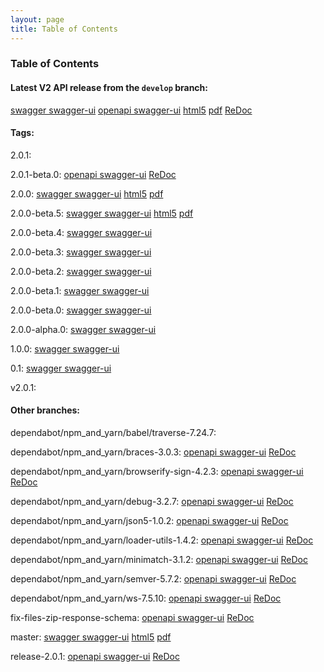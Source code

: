 ```yaml
---
layout: page
title: Table of Contents
---
```

### Table of Contents
#### Latest V2 API release from the `develop` branch:
[swagger swagger-ui](swagger-ui?url=../preview/develop/docs/web_deploy/swagger.json)
[openapi swagger-ui](swagger-ui?url=../preview/develop/openapi.yaml)
[html5](preview/develop/docs/html5/index.html)
[pdf](preview/develop/docs/pdf/index.pdf)
[ReDoc](preview/develop/docs/index.html)

#### Tags: 

2.0.1: 

2.0.1-beta.0: 
[openapi swagger-ui](swagger-ui?url=../preview/2.0.1-beta.0/openapi.yaml)
[ReDoc](preview/2.0.1-beta.0/docs/index.html)

2.0.0: 
[swagger swagger-ui](swagger-ui?url=../preview/2.0.0/docs/web_deploy/swagger.json)
[html5](preview/2.0.0/docs/html5/index.html)
[pdf](preview/2.0.0/docs/pdf/index.pdf)

2.0.0-beta.5: 
[swagger swagger-ui](swagger-ui?url=../preview/2.0.0-beta.5/docs/web_deploy/swagger.json)
[html5](preview/2.0.0-beta.5/docs/html5/index.html)
[pdf](preview/2.0.0-beta.5/docs/pdf/index.pdf)

2.0.0-beta.4: 
[swagger swagger-ui](swagger-ui?url=../preview/2.0.0-beta.4/docs/web_deploy/swagger.json)

2.0.0-beta.3: 
[swagger swagger-ui](swagger-ui?url=../preview/2.0.0-beta.3/docs/web_deploy/swagger.json)

2.0.0-beta.2: 
[swagger swagger-ui](swagger-ui?url=../preview/2.0.0-beta.2/docs/web_deploy/swagger.json)

2.0.0-beta.1: 
[swagger swagger-ui](swagger-ui?url=../preview/2.0.0-beta.1/docs/web_deploy/swagger.json)

2.0.0-beta.0: 
[swagger swagger-ui](swagger-ui?url=../preview/2.0.0-beta.0/docs/web_deploy/swagger.json)

2.0.0-alpha.0: 
[swagger swagger-ui](swagger-ui?url=../preview/2.0.0-alpha.0/docs/web_deploy/swagger.json)

1.0.0: 
[swagger swagger-ui](swagger-ui?url=../preview/1.0.0/docs/web_deploy/swagger.json)

0.1: 
[swagger swagger-ui](swagger-ui?url=../preview/0.1/docs/web_deploy/swagger.json)

v2.0.1: 

#### Other branches:

dependabot/npm_and_yarn/babel/traverse-7.24.7: 

dependabot/npm_and_yarn/braces-3.0.3: 
[openapi swagger-ui](swagger-ui?url=../preview/dependabot/npm_and_yarn/braces-3.0.3/openapi.yaml)
[ReDoc](preview/dependabot/npm_and_yarn/braces-3.0.3/docs/index.html)

dependabot/npm_and_yarn/browserify-sign-4.2.3: 
[openapi swagger-ui](swagger-ui?url=../preview/dependabot/npm_and_yarn/browserify-sign-4.2.3/openapi.yaml)
[ReDoc](preview/dependabot/npm_and_yarn/browserify-sign-4.2.3/docs/index.html)

dependabot/npm_and_yarn/debug-3.2.7: 
[openapi swagger-ui](swagger-ui?url=../preview/dependabot/npm_and_yarn/debug-3.2.7/openapi.yaml)
[ReDoc](preview/dependabot/npm_and_yarn/debug-3.2.7/docs/index.html)

dependabot/npm_and_yarn/json5-1.0.2: 
[openapi swagger-ui](swagger-ui?url=../preview/dependabot/npm_and_yarn/json5-1.0.2/openapi.yaml)
[ReDoc](preview/dependabot/npm_and_yarn/json5-1.0.2/docs/index.html)

dependabot/npm_and_yarn/loader-utils-1.4.2: 
[openapi swagger-ui](swagger-ui?url=../preview/dependabot/npm_and_yarn/loader-utils-1.4.2/openapi.yaml)
[ReDoc](preview/dependabot/npm_and_yarn/loader-utils-1.4.2/docs/index.html)

dependabot/npm_and_yarn/minimatch-3.1.2: 
[openapi swagger-ui](swagger-ui?url=../preview/dependabot/npm_and_yarn/minimatch-3.1.2/openapi.yaml)
[ReDoc](preview/dependabot/npm_and_yarn/minimatch-3.1.2/docs/index.html)

dependabot/npm_and_yarn/semver-5.7.2: 
[openapi swagger-ui](swagger-ui?url=../preview/dependabot/npm_and_yarn/semver-5.7.2/openapi.yaml)
[ReDoc](preview/dependabot/npm_and_yarn/semver-5.7.2/docs/index.html)

dependabot/npm_and_yarn/ws-7.5.10: 
[openapi swagger-ui](swagger-ui?url=../preview/dependabot/npm_and_yarn/ws-7.5.10/openapi.yaml)
[ReDoc](preview/dependabot/npm_and_yarn/ws-7.5.10/docs/index.html)

fix-files-zip-response-schema: 
[openapi swagger-ui](swagger-ui?url=../preview/fix-files-zip-response-schema/openapi.yaml)
[ReDoc](preview/fix-files-zip-response-schema/docs/index.html)

master: 
[swagger swagger-ui](swagger-ui?url=../preview/master/docs/web_deploy/swagger.json)
[html5](preview/master/docs/html5/index.html)
[pdf](preview/master/docs/pdf/index.pdf)

release-2.0.1: 
[openapi swagger-ui](swagger-ui?url=../preview/release-2.0.1/openapi.yaml)
[ReDoc](preview/release-2.0.1/docs/index.html)
